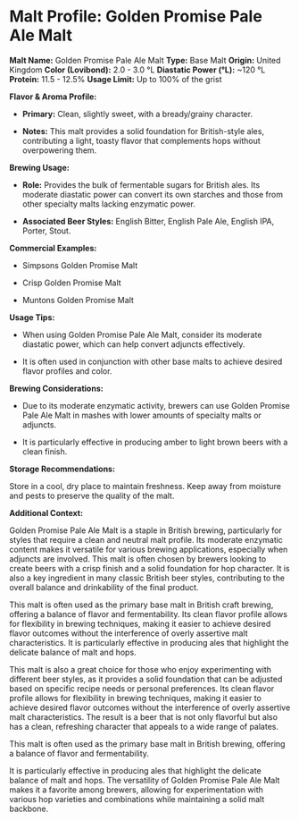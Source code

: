 # Malt Profile: Golden Promise Pale Ale Malt

**Malt Name:** Golden Promise Pale Ale Malt
**Type:** Base Malt
**Origin:** United Kingdom
**Color (Lovibond):** 2.0 - 3.0 °L
**Diastatic Power (°L):** ~120 °L
**Protein:** 11.5 - 12.5%
**Usage Limit:** Up to 100% of the grist

**Flavor & Aroma Profile:**

* **Primary:** Clean, slightly sweet, with a bready/grainy character.

* **Notes:** This malt provides a solid foundation for British-style ales, contributing a light, toasty flavor that complements hops without overpowering them.

**Brewing Usage:**

* **Role:** Provides the bulk of fermentable sugars for British ales. Its moderate diastatic power can convert its own starches and those from other specialty malts lacking enzymatic power.

* **Associated Beer Styles:** English Bitter, English Pale Ale, English IPA, Porter, Stout.

**Commercial Examples:**

* Simpsons Golden Promise Malt

* Crisp Golden Promise Malt

* Muntons Golden Promise Malt

**Usage Tips:**

* When using Golden Promise Pale Ale Malt, consider its moderate diastatic power, which can help convert adjuncts effectively.

* It is often used in conjunction with other base malts to achieve desired flavor profiles and color.

**Brewing Considerations:**

* Due to its moderate enzymatic activity, brewers can use Golden Promise Pale Ale Malt in mashes with lower amounts of specialty malts or adjuncts.

* It is particularly effective in producing amber to light brown beers with a clean finish.

**Storage Recommendations:**

Store in a cool, dry place to maintain freshness. Keep away from moisture and pests to preserve the quality of the malt.

**Additional Context:**

Golden Promise Pale Ale Malt is a staple in British brewing, particularly for styles that require a clean and neutral malt profile. Its moderate enzymatic content makes it versatile for various brewing applications, especially when adjuncts are involved. This malt is often chosen by brewers looking to create beers with a crisp finish and a solid foundation for hop character. It is also a key ingredient in many classic British beer styles, contributing to the overall balance and drinkability of the final product.

This malt is often used as the primary base malt in British craft brewing, offering a balance of flavor and fermentability. Its clean flavor profile allows for flexibility in brewing techniques, making it easier to achieve desired flavor outcomes without the interference of overly assertive malt characteristics. It is particularly effective in producing ales that highlight the delicate balance of malt and hops.

This malt is also a great choice for those who enjoy experimenting with different beer styles, as it provides a solid foundation that can be adjusted based on specific recipe needs or personal preferences. Its clean flavor profile allows for flexibility in brewing techniques, making it easier to achieve desired flavor outcomes without the interference of overly assertive malt characteristics. The result is a beer that is not only flavorful but also has a clean, refreshing character that appeals to a wide range of palates.

This malt is often used as the primary base malt in British brewing, offering a balance of flavor and fermentability.

It is particularly effective in producing ales that highlight the delicate balance of malt and hops. The versatility of Golden Promise Pale Ale Malt makes it a favorite among brewers, allowing for experimentation with various hop varieties and combinations while maintaining a solid malt backbone.
